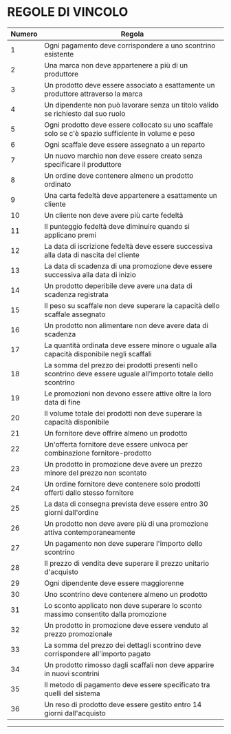 # REGOLE DI VINCOLO

| Numero | Regola |
|----|--------|
| 1 | Ogni pagamento deve corrispondere a uno scontrino esistente |
| 2 | Una marca non deve appartenere a più di un produttore |
| 3 | Un prodotto deve essere associato a esattamente un produttore attraverso la marca |
| 4 | Un dipendente non può lavorare senza un titolo valido se richiesto dal suo ruolo |
| 5 | Ogni prodotto deve essere collocato su uno scaffale solo se c'è spazio sufficiente in volume e peso |
| 6 | Ogni scaffale deve essere assegnato a un reparto |
| 7 | Un nuovo marchio non deve essere creato senza specificare il produttore |
| 8 | Un ordine deve contenere almeno un prodotto ordinato |
| 9 | Una carta fedeltà deve appartenere a esattamente un cliente |
| 10 | Un cliente non deve avere più carte fedeltà |
| 11 | Il punteggio fedeltà deve diminuire quando si applicano premi |
| 12 | La data di iscrizione fedeltà deve essere successiva alla data di nascita del cliente |
| 13 | La data di scadenza di una promozione deve essere successiva alla data di inizio |
| 14 | Un prodotto deperibile deve avere una data di scadenza registrata |
| 15 | Il peso su scaffale non deve superare la capacità dello scaffale assegnato |
| 16 | Un prodotto non alimentare non deve avere data di scadenza |
| 17 | La quantità ordinata deve essere minore o uguale alla capacità disponibile negli scaffali |
| 18 | La somma del prezzo dei prodotti presenti nello scontrino deve essere uguale all'importo totale dello scontrino |
| 19 | Le promozioni non devono essere attive oltre la loro data di fine |
| 20 | Il volume totale dei prodotti non deve superare la capacità disponibile |
| 21 | Un fornitore deve offrire almeno un prodotto |
| 22 | Un'offerta fornitore deve essere univoca per combinazione fornitore-prodotto |
| 23 | Un prodotto in promozione deve avere un prezzo minore del prezzo non scontato |
| 24 | Un ordine fornitore deve contenere solo prodotti offerti dallo stesso fornitore |
| 25 | La data di consegna prevista deve essere entro 30 giorni dall'ordine |
| 26 | Un prodotto non deve avere più di una promozione attiva contemporaneamente |
| 27 | Un pagamento non deve superare l'importo dello scontrino |
| 28 | Il prezzo di vendita deve superare il prezzo unitario d'acquisto |
| 29 | Ogni dipendente deve essere maggiorenne |
| 30 | Uno scontrino deve contenere almeno un prodotto |
| 31 | Lo sconto applicato non deve superare lo sconto massimo consentito dalla promozione |
| 32 | Un prodotto in promozione deve essere venduto al prezzo promozionale |
| 33 | La somma del prezzo dei dettagli scontrino deve corrispondere all'importo pagato |
| 34 | Un prodotto rimosso dagli scaffali non deve apparire in nuovi scontrini |
| 35 | Il metodo di pagamento deve essere specificato tra quelli del sistema |
| 36 | Un reso di prodotto deve essere gestito entro 14 giorni dall'acquisto |
---
